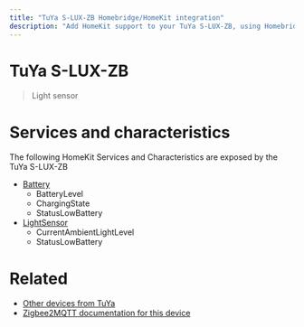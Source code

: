 ```yaml
---
title: "TuYa S-LUX-ZB Homebridge/HomeKit integration"
description: "Add HomeKit support to your TuYa S-LUX-ZB, using Homebridge, Zigbee2MQTT and homebridge-z2m."
---
```

<!---
This file has been GENERATED using src/docgen/docgen.ts
DO NOT EDIT THIS FILE MANUALLY!
-->
# TuYa S-LUX-ZB
> Light sensor


# Services and characteristics
The following HomeKit Services and Characteristics are exposed by
the TuYa S-LUX-ZB

* [Battery](../../battery.md)
  * BatteryLevel
  * ChargingState
  * StatusLowBattery
* [LightSensor](../../sensors.md)
  * CurrentAmbientLightLevel
  * StatusLowBattery


# Related
* [Other devices from TuYa](../index.md#tuya)
* [Zigbee2MQTT documentation for this device](https://www.zigbee2mqtt.io/devices/S-LUX-ZB.html)